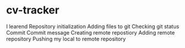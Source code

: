 # cv-tracker
I learend
Repository initialization
Adding files to git
Checking git status
Commit
Commit message
Creating remote repostiory
Adding remote repository
Pushing my local to remote repository
